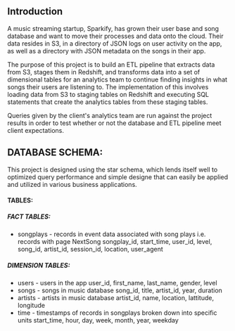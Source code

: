 ## Introduction
A music streaming startup, Sparkify, has grown their user base and song database and want to move their processes and data onto the cloud. Their data resides in S3, in a directory of JSON logs on user activity on the app, as well as a directory with JSON metadata on the songs in their app.

The purpose of this project is to build an ETL pipeline that extracts data from S3, stages them in Redshift, and transforms data into a set of dimensional tables for an analytics team to continue finding insights in what songs their users are listening to. The implementation of this involves loading data from S3 to staging tables on Redshift and executing SQL statements that create the analytics tables from these staging tables.

Queries given by the client's analytics team are run against the project results in order to test whether or not the database and ETL pipeline meet client expectations.


## DATABASE SCHEMA:
This project is designed using the star schema, which lends itself well to optimized query performance and simple designe that can easily be applied and utilized in various business applications.

#### TABLES:
##### FACT TABLES:
- songplays - records in event data associated with song plays i.e. records with page NextSong
songplay_id, start_time, user_id, level, song_id, artist_id, session_id, location, user_agent
##### DIMENSION TABLES:
- users - users in the app
user_id, first_name, last_name, gender, level
- songs - songs in music database
song_id, title, artist_id, year, duration
- artists - artists in music database
artist_id, name, location, lattitude, longitude
- time - timestamps of records in songplays broken down into specific units
start_time, hour, day, week, month, year, weekday
